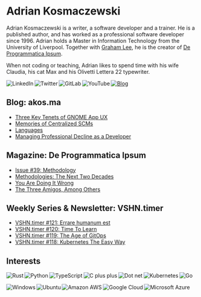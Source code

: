 # Adrian Kosmaczewski

Adrian Kosmaczewski is a writer, a software developer and a trainer. He is a published author, and has worked as a professional software developer since 1996. Adrian holds a Master in Information Technology from the University of Liverpool. Together with [Graham Lee](https://github.com/iamleeg/), he is the creator of [De Programmatica Ipsum](https://deprogrammaticaipsum.com).

When not coding or teaching, Adrian likes to spend time with his wife Claudia, his cat Max and his Olivetti Lettera 22 typewriter.

[<img align="left" alt="LinkedIn" src="https://img.shields.io/badge/linkedin-%230077B5.svg?&style=for-the-badge&logo=linkedin&logoColor=white">](https://linkedin.com/in/akosma) [<img align="left" alt="Twitter" src="https://img.shields.io/badge/twitter-%231DA1F2.svg?&style=for-the-badge&logo=twitter&logoColor=white">](https://twitter.com/akosma) [<img align="left" alt="GitLab" src="https://img.shields.io/badge/gitlab-%23330f63.svg?&style=for-the-badge&logo=gitlab&logoColor=white">](https://gitlab.com/akosma) [<img alt="YouTube" align="left" src="https://img.shields.io/badge/youtube-%23FF0000.svg?&style=for-the-badge&logo=youtube&logoColor=white">](https://vshn.tv) [<img alt="Blog" src="https://img.shields.io/badge/rss-%23FFA500.svg?&style=for-the-badge&logo=rss&logoColor=white">](https://akos.ma/index.xml)

## Blog: akos.ma

<!-- AKOSMA:START -->
- [Three Key Tenets of GNOME App UX](https://akos.ma/blog/three-key-tenets-of-gnome-app-ux/)
- [Memories of Centralized SCMs](https://akos.ma/blog/memories-of-centralized-scms/)
- [Languages](https://akos.ma/blog/languages/)
- [Managing Professional Decline as a Developer](https://akos.ma/blog/managing-professional-decline-as-a-developer/)
<!-- AKOSMA:END -->

## Magazine: De Programmatica Ipsum

<!-- DEPROGIPSUM:START -->
- [Issue #39: Methodology](https://deprogrammaticaipsum.com/issue-39-methodology/)
- [Methodologies: The Next Two Decades](https://deprogrammaticaipsum.com/methodologies-the-next-two-decades/)
- [You Are Doing It Wrong](https://deprogrammaticaipsum.com/you-are-doing-it-wrong/)
- [The Three Amigos, Among Others](https://deprogrammaticaipsum.com/the-three-amigos-among-others/)
<!-- DEPROGIPSUM:END -->

## Weekly Series & Newsletter: VSHN.timer

<!-- VSHNTIMER:START -->
- [VSHN.timer #121: Errare humanum est](https://www.vshn.ch/blog/vshn-timer-121-errare-humanum-est/)
- [VSHN.timer #120: Time To Learn](https://www.vshn.ch/blog/vshn-timer-120-time-to-learn/)
- [VSHN.timer #119: The Age of GitOps](https://www.vshn.ch/blog/vshn-timer-119-the-age-of-gitops/)
- [VSHN.timer #118: Kubernetes The Easy Way](https://www.vshn.ch/blog/vshn-timer-118-kubernetes-the-easy-way/)
<!-- VSHNTIMER:END -->

## Interests

<img align="left" alt="Rust" src="https://img.shields.io/badge/rust-DEA584?logo=rust&logoColor=white&style=for-the-badge"> <img align="left" alt="Python" src="https://img.shields.io/badge/python-%233776AB.svg?&style=for-the-badge&logo=python&logoColor=white"> <img align="left" alt="TypeScript" src="https://img.shields.io/badge/typescript%20-%23007ACC.svg?&style=for-the-badge&logo=typescript&logoColor=white"> <img align="left" alt="C plus plus" src="https://img.shields.io/badge/c++%20-%2300599C.svg?&style=for-the-badge&logo=c%2B%2B&logoColor=white"> <img alt="Go" src="https://img.shields.io/badge/go-%2300ADD8.svg?&style=for-the-badge&logo=go&logoColor=white"> <img alt="Dot net" align="left" src="https://img.shields.io/badge/dotnet-net%23239120.svg?color=5C2D91&style=for-the-badge&logo=.net&logoColor=white"> <img align="left" alt="Kubernetes" src="https://img.shields.io/badge/kubernetes-326de6?logo=kubernetes&logoColor=white&style=for-the-badge">

<img align="left" alt="Windows" src="https://img.shields.io/badge/windows-0078D6?logo=windows&logoColor=white&style=for-the-badge"> <img align="left" alt="Ubuntu" src="https://img.shields.io/badge/ubuntu-E95420?logo=ubuntu&logoColor=white&style=for-the-badge"> <img align="left" alt="Amazon AWS" src="https://img.shields.io/badge/Amazon%20AWS-%23232F3E?logo=amazon-aws&logoColor=white&style=for-the-badge"> <img align="left" alt="Google Cloud" src="https://img.shields.io/badge/Google%20Cloud-%234285F4?logo=google-cloud&logoColor=white&style=for-the-badge "> <img alt="Microsoft Azure" src="https://img.shields.io/badge/Microsoft%20Azure-0089D6?logo=microsoft-azure&logoColor=white&style=for-the-badge">


